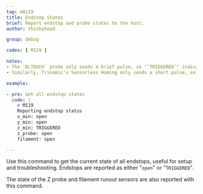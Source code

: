 ```yaml
---
tag: m0119
title: Endstop States
brief: Report endstop and probe states to the host.
author: thinkyhead

group: debug

codes: [ M119 ]

notes:
- The `BLTOUCH` probe only sends a brief pulse, so "`TRIGGERED`" indicates the probe is in error state.
- Similarly, Trinamic's Sensorless Homing only sends a short pulse, so for these "`TRIGGERED`" is unusual.

example:

- pre: Get all endstop states
  code: |
    > M119
    Reporting endstop status
    x_min: open
    y_min: open
    z_min: TRIGGERED
    z_probe: open
    filament: open

---
```


Use this command to get the current state of all endstops, useful for setup and troubleshooting. Endstops are reported as either "`open`" or "`TRIGGERED`".

The state of the Z probe and filament runout sensors are also reported with this command.
